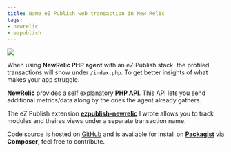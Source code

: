 ```yaml
---
title: Name eZ Publish web transaction in New Relic
tags:
- newrelic
- ezpublish
---
```


<img class="thumbnail pull-left" src="/img/personal/posts/2013-10/newrelic_transaction.png" />

When using **NewRelic PHP agent** with an eZ Publish stack. the profiled transactions will show under `/index.php`. To get better insights of what makes your app struggle.

**NewRelic** provides a self explanatory [**PHP API**](https://docs.newrelic.com/docs/php/the-php-api). This API lets you send additional metrics/data along by the ones the agent already gathers.

The eZ Publish extension [**ezpublish-newrelic**](https://github.com/killerwolf/ezpublish-newrelic) I wrote allows you to track modules and theires views under a separate transaction name. 

Code source is hosted on [GitHub](https://github.com/killerwolf/ezpublish-newrelic) and is available for install on [**Packagist**](https://packagist.org/packages/killerwolf/ezpublish-newrelic) via **Composer**, feel free to contribute.
